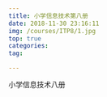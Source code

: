 ```yaml
---
title: 小学信息技术第八册
date: 2018-11-30 23:16:11
img: /courses/ITP8/1.jpg
top: true
categories:
tag: 

---
```



小学信息技术八册
<!-- more -->
